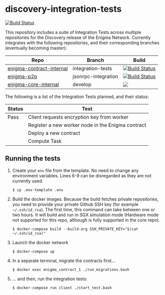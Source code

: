 # discovery-integration-tests

[![Build Status](https://travis-ci.com/enigmampc/discovery-integration-tests.svg?token=cNBBjbVVEGszuAJUokFT&branch=develop)](https://travis-ci.com/enigmampc/discovery-integration-tests)

This repository includes a suite of Integration Tests across multiple repositories for the Discovery release of the Enigma Network.
Currently integrates with the following repositories, and their corresponding branches (eventually becoming master):

| Repo   | Branch | Build |
|--------|--------|-------|
| [enigma-contract-internal](https://github.com/enigmampc/enigma-contract-internal/tree/integration-tests) | integration-tests | [![Build Status](https://travis-ci.com/enigmampc/enigma-contract-internal.svg?token=cNBBjbVVEGszuAJUokFT&branch=integration-tests)](https://travis-ci.com/enigmampc/enigma-contract-internal) |
| [enigma-p2p](https://github.com/enigmampc/enigma-p2p/tree/jsonrpc-integration) | jsonrpc-integration|[![Build Status](https://travis-ci.com/enigmampc/enigma-p2p.svg?token=cNBBjbVVEGszuAJUokFT&branch=jsonrpc-integration)](https://travis-ci.com/enigmampc/enigma-p2p) |
| [enigma-core-internal](https://github.com/enigmampc/enigma-core-internal/tree/main) | develop | <img src="https://drone.enigma.co/api/badges/enigmampc/enigma-core-internal/status.svg?branch=develop"/> |

The following is a list of the Integration Tests planned, and their status:

| Status | Test |
|--------|------|
| Pass   | Client requests encryption key from worker |
|        | Register a new worker node in the Enigma contract |
|        | Deploy a new contract |
|        | Compute Task |

## Running the tests

1. Create your `env` file from the template. No need to change any environment variables. Lines 6-9 can be disregarded as they are not currently used.

    ```
    $ cp .env-template .env
    ```

2. Build the docker images. Because the build fetches private repositories, you need to provide your private Github SSH key (for example `~/.ssh/id_rsa`). The first time, this command can take between one or two hours. It will build and run in SGX simulation mode (Hardware mode not supported for this repo, although is fully supported in the core repo).

    ```
    $ docker-compose build --build-arg SSH_PRIVATE_KEY="$(cat ~/.ssh/id_rsa)"
    ```

3. Launch the docker network

    ```
    $ docker-compose up
    ```

4. In a separate terminal, migrate the contracts first...

    ```
    $ docker exec enigma_contract_1 ./run_migrations.bash
    ```

5. ... and then, run the integration tests:

    ```
    $ docker-compose run client ./start_test.bash
    ```
